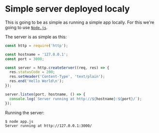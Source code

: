 # Simple server deployed localy

This is going to be as simple as running a simple app locally. For this we're going to use [`Node.js`](https://nodejs.org/en/).


The server is as simple as this:
```javascript
const http = require('http');

const hostname = '127.0.0.1';
const port = 3000;

const server = http.createServer((req, res) => {
  res.statusCode = 200;
  res.setHeader('Content-Type', 'text/plain');
  res.end('Hello World\n');
});

server.listen(port, hostname, () => {
  console.log(`Server running at http://${hostname}:${port}/`);
});
```
Running the server:
```bash
$ node app.js
Server running at http://127.0.0.1:3000/
```
